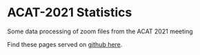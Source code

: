 # ACAT-2021 Statistics

Some data processing of zoom files from the ACAT 2021 meeting

Find these pages served on [github here](https://gordonwatts.github.io/acat-2021-attendance/).

